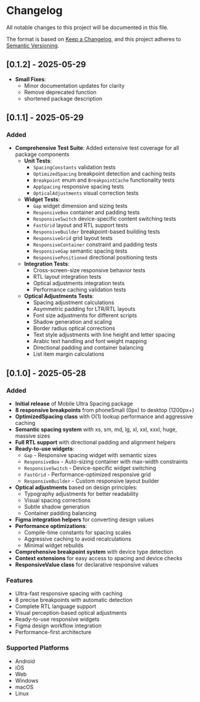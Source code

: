 # Changelog

All notable changes to this project will be documented in this file.

The format is based on [Keep a Changelog](https://keepachangelog.com/en/1.0.0/),
and this project adheres to [Semantic Versioning](https://semver.org/spec/v2.0.0.html).

## [0.1.2] - 2025-05-29

- **Small Fixes**:
  - Minor documentation updates for clarity
  - Remove deprecated function
  - shortened package description

## [0.1.1] - 2025-05-29

### Added

- **Comprehensive Test Suite**: Added extensive test coverage for all package components
  - **Unit Tests**:
    - `SpacingConstants` validation tests
    - `OptimizedSpacing` breakpoint detection and caching tests
    - `Breakpoint` enum and `BreakpointCache` functionality tests
    - `AppSpacing` responsive spacing tests
    - `OpticalAdjustments` visual correction tests
  - **Widget Tests**:
    - `Gap` widget dimension and sizing tests
    - `ResponsiveBox` container and padding tests
    - `ResponsiveSwitch` device-specific content switching tests
    - `FastGrid` layout and RTL support tests
    - `ResponsiveBuilder` breakpoint-based building tests
    - `ResponsiveGrid` grid layout tests
    - `ResponsiveContainer` constraint and padding tests
    - `ResponsiveGap` semantic spacing tests
    - `ResponsivePositioned` directional positioning tests
  - **Integration Tests**:
    - Cross-screen-size responsive behavior tests
    - RTL layout integration tests
    - Optical adjustments integration tests
    - Performance caching validation tests
  - **Optical Adjustments Tests**:
    - Spacing adjustment calculations
    - Asymmetric padding for LTR/RTL layouts
    - Font size adjustments for different scripts
    - Shadow generation and scaling
    - Border radius optical corrections
    - Text style adjustments with line height and letter spacing
    - Arabic text handling and font weight mapping
    - Directional padding and container balancing
    - List item margin calculations

## [0.1.0] - 2025-05-28

### Added
- **Initial release** of Mobile Ultra Spacing package
- **8 responsive breakpoints** from phoneSmall (0px) to desktop (1200px+)
- **OptimizedSpacing class** with O(1) lookup performance and aggressive caching
- **Semantic spacing system** with xs, sm, md, lg, xl, xxl, xxxl, huge, massive sizes
- **Full RTL support** with directional padding and alignment helpers
- **Ready-to-use widgets**:
    - `Gap` - Responsive spacing widget with semantic sizes
    - `ResponsiveBox` - Auto-sizing container with max-width constraints
    - `ResponsiveSwitch` - Device-specific widget switching
    - `FastGrid` - Performance-optimized responsive grid
    - `ResponsiveBuilder` - Custom responsive layout builder
- **Optical adjustments** based on design principles:
    - Typography adjustments for better readability
    - Visual spacing corrections
    - Subtle shadow generation
    - Container padding balancing
- **Figma integration helpers** for converting design values
- **Performance optimizations**:
    - Compile-time constants for spacing scales
    - Aggressive caching to avoid recalculations
    - Minimal widget rebuilds
- **Comprehensive breakpoint system** with device type detection
- **Context extensions** for easy access to spacing and device checks
- **ResponsiveValue class** for declarative responsive values

### Features
- Ultra-fast responsive spacing with caching
- 8 precise breakpoints with automatic detection
- Complete RTL language support
- Visual perception-based optical adjustments
- Ready-to-use responsive widgets
- Figma design workflow integration
- Performance-first architecture

### Supported Platforms
- Android
- iOS
- Web
- Windows
- macOS
- Linux